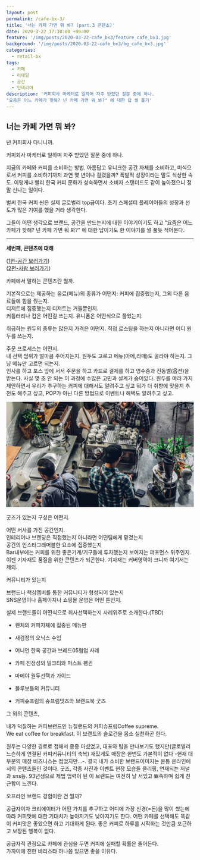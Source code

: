 ```yaml
---
layout: post
permalink: /cafe-bx-3/
title: '너는 카페 가면 뭐 봐? (part.3 콘텐츠)'
date: 2020-3-22 17:30:00 +09:00
feature: '/img/posts/2020-03-22-cafe_bx3/feature_cafe_bx3.jpg'
background: '/img/posts/2020-03-22-cafe_bx3/bg_cafe_bx3.jpg'
categories:
  - retail-bx
tags:
  - 카페
  - 리테일
  - 공간
  - 인테리어
description: '커피회사 마케터로 일하며 자주 받았던 질문 중에 하나.
"요즘은 어느 카페가 핫해? 넌 카페 가면 뭐 봐?" 에 대한 답 썰 풀기'
---
```


## 너는 카페 가면 뭐 봐?

넌 커피회사 다니니까.

커피회사 마케터로 일하며 자주 받았던 질문 중에 하나.

지금의 카페와 커피를 소비하는 방법.  아름답고 유니크한 공간 자체를 소비하고, 미식으로서 커피를 소비하기까지 과연 몇 년이나 걸렸을까? 폭발적 성장이라는 말도 식상한 속도. 이렇게나 빨리 한국 커피 문화가 성숙하면서 소비자 스탠더드도 같이 높아졌으니 정말 신나는 일이다.

벌써 한국 커피 씬은 실제 글로벌리 top급이다. 초기 스페셜티 플레이어들의 성장과 선도가 많은 기여를 했을 거라 생각한다.

그들이 어떤 생각으로 브랜드, 공간을 만드는지에 대한 이야기이기도 하고 "요즘은 어느 카페가 핫해? 넌 카페 가면 뭐 봐?" 에 대한 답이기도 한 이야기를 썰 풀듯 적어본다.

---

**세번째, 콘텐츠에 대해**

([1편-공간 보러가기](https://contxtrator.com/2020-03-22-cafe_bx1/))<Br>([2편-사람 보러가기](https://contxtrator.com/2020-03-22-cafe_bx2/))

카페에서 말하는 콘텐츠란 뭘까.

기본적으로는 제공하는 음료(메뉴)의 종류가 어떤지: 커피에 집중했는지, 그외 다른 음료들에 힘을 줬는지.<br>디저트에 집중했는지 디저트는 거들뿐인지.<br>커틀러리나 컵은 어떤걸 쓰는지. 유니폼은 어떤식으로 풀었는지.

취급하는 원두의 종류는 많은지 가격은 어떤지. 직접 로스팅을 하는지 아니라면 어디 원두를 쓰는지.

주문 프로세스는 어떤지.<br>	내 선택 범위가 얼마큼 주어지는지. 원두도 고르고 메뉴(아메,라떼)도 골라야 하는지. 그냥 메뉴만 고르면 되는지. <br>인사를 하고 포스 앞에 서서 주문을 하고 카드로 결제를 하고 영수증과 진동벨(옵션)을 받는다. 사실 몇 초 안 되는 이 과정에 수많은 고민과 설계가 숨어있다. 원두를 여러 가지 제안하면서 우리가 추구하는 커피에 대해서도 알려주고 싶고 뭐가 더 취향에 맞을지 추천도 해주고 싶고, POP가 아닌 다른 방법으로 이벤트나 혜택도 알려주고 싶고.

**![coffee_bar](../img/posts/2020-03-22-cafe_bx2/img5.jpg)**

굿즈가 있는지 구성은 어떤지.<br>

어떤 서사를 가진 공간인지.<br>인테리어나 브랜딩은 직접했는지 아니라면 어떤팀에게 맡겼는지<br>공간의 인스타그래머블한 요소에 집중했는지<br>Bar내부에는 커피를 위한 좋은기계/기구들에 투자했는지 보여지는 퍼포먼스 위주인지.<br>이젠 기자재도 품질을 위한 콘텐츠가 되곤한다. 기자재는 커버영역이 크니까 여기서는 제외.

커뮤니티가 있는지

브랜드나 핵심멤버를 통한 커뮤니티가 형성되어 있는지<br>SNS운영이나 홈페이지나 쇼핑몰 운영은 어떤 톤인지.



실제 브랜드들이 어떤식으로 취사선택하는지 사례위주로 소개한다.(TBD)

- 퀜치의 커피자체에 집중된 메뉴판

- 새검정의 오닉스 수입

- 어니언 한옥 공간과 브레드05협업 사례
- 카페 진정성의 밀크티와 퍼스트 펭귄
- 마메야 원두선택과 가이드
- 블루보틀의 커뮤니티
- 커피슈프림의 슈프림밋츠와 브랜드북 굿즈



그 외의 콘텐츠,

내가 덕질하는 커피브랜드인 뉴질랜드의 커피슈프림Coffee supreme. <br>We eat coffee for breakfast. 이 브랜드의 슬로건을 몸소 실천하곤 한다.



원두는 다양한 경로로 접해서 종종 마셨었고, 대표와 팀을 만나보기도 했지만(글로벌리 느슨하게 연결된 커피커뮤니티의 축복) 재밌게도 매장은 한번도 가본적이 없다 -현재 대부분의 매장 비즈니스는 접었지만...-. 결국 내가 소비한 브랜드이미지는 온통 온라인에서의 콘텐츠들인 것이다. 굿즈, 각종 사진과 이벤트 현장 모습들 클리핑, 연재되는 저널과 sns등. 93년생으로 제법 업력이 된 이 브랜드는 여전히 날 서있고 뾰족하며 쉽게 친근함이 느낀다.



오프라인 브랜드 경험이란 건 뭘까?

공급자이자 크리에이터가 어떤 가치를 추구하고 어디에 가장 신경(=돈)을 많이 썼는에 따라 커피맛에 대한 기대치가 높아지기도 낮아지기도 한다. 어떤 카페를 선택해도 똑같이 커피맛은 좋았으면 하고 기대하게 된다. 좋은 커피로 하루를 시작하는 것만큼 포근하고 보장된 행복이 없다.

공급자적 관점으로 카페에 관심을 두면 커피에 실패할 확률은 줄어든다. <br>가까이에 친한 바리스타 하나쯤 있으면 좋을 이유다.
